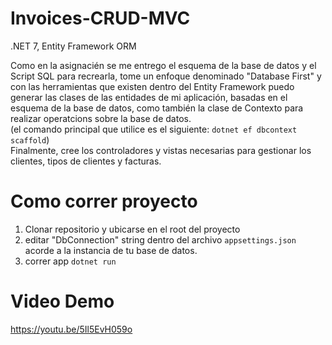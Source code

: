 # Invoices-CRUD-MVC
.NET 7, Entity Framework ORM

Como en la asignacién se me entrego el esquema de la base de datos y el Script SQL para recrearla,
 tome un enfoque denominado "Database First" y con las herramientas que existen dentro del Entity Framework puedo generar las clases de las entidades de mi aplicación, basadas en el esquema de la base de datos, como también la clase de Contexto para realizar operatcions sobre la base de datos.  
(el comando principal que utilice es el siguiente: `dotnet ef dbcontext scaffold`)  
Finalmente, cree los controladores y vistas necesarias para gestionar los clientes, tipos de clientes y facturas. 

# Como correr proyecto
1. Clonar repositorio y ubicarse en el root del proyecto
2. editar  "DbConnection" string dentro del archivo `appsettings.json` acorde a la instancia de tu base de datos.
3. correr app `dotnet run` 

# Video Demo
https://youtu.be/5Il5EvH059o
